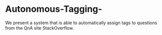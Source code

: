 # Autonomous-Tagging-
We present a system that is able to automatically assign tags to questions from the QnA site StackOverflow.
